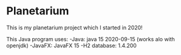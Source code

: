 # Planetarium


This is my planetarium project which I started in 2020!

This Java program uses:
-Java: java 15 2020-09-15 (works alo with openjdk)
-JavaFX: JavaFX 15
-H2 database: 1.4.200